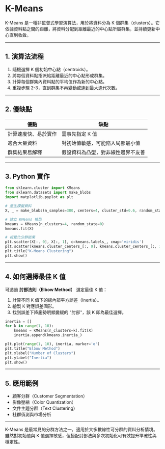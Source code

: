 # K-Means

K-Means 是一種非監督式學習演算法，用於將資料分為 K 個群集（clusters）。它依據資料點之間的距離，將資料分配到距離最近的中心點所屬群集，並持續更新中心直到收斂。

---

## 1. 演算法流程

1. 隨機選擇 K 個初始中心點（centroids）。
2. 將每個資料點指派給距離最近的中心點形成群集。
3. 計算每個群集內資料點的平均值作為新的中心點。
4. 重複步驟 2-3，直到群集不再變動或達到最大迭代次數。

---

## 2. 優缺點

| 優點         | 缺點                |
| ---------- | ----------------- |
| 計算速度快、易於實作 | 需事先指定 K 值         |
| 適合大量資料     | 對初始值敏感，可能陷入局部最小值  |
| 群集結果易解釋    | 假設資料為凸型，對非線性邊界不友善 |

---

## 3. Python 實作

```python
from sklearn.cluster import KMeans
from sklearn.datasets import make_blobs
import matplotlib.pyplot as plt

# 產生模擬資料
X, _ = make_blobs(n_samples=300, centers=4, cluster_std=0.6, random_state=0)

# 建立 KMeans 模型
kmeans = KMeans(n_clusters=4, random_state=0)
kmeans.fit(X)

# 視覺化分群結果
plt.scatter(X[:, 0], X[:, 1], c=kmeans.labels_, cmap='viridis')
plt.scatter(kmeans.cluster_centers_[:, 0], kmeans.cluster_centers_[:, 1], s=200, c='red')
plt.title("K-Means Clustering")
plt.show()
```

---

## 4. 如何選擇最佳 K 值

可透過 **肘部法則（Elbow Method）** 選定最佳 K 值：

1. 計算不同 K 值下的總內部平方誤差（Inertia）。
2. 繪製 K 對應誤差圖形。
3. 找到誤差下降趨勢明顯變緩的 "肘部"，該 K 即為最佳選擇。

```python
inertia = []
for k in range(1, 10):
    kmeans = KMeans(n_clusters=k).fit(X)
    inertia.append(kmeans.inertia_)

plt.plot(range(1, 10), inertia, marker='o')
plt.title("Elbow Method")
plt.xlabel("Number of Clusters")
plt.ylabel("Inertia")
plt.show()
```

---

## 5. 應用範例

* 顧客分群（Customer Segmentation）
* 影像壓縮（Color Quantization）
* 文件主題分群（Text Clustering）
* 社群偵測與市場分析

---

K-Means 是最常見的分群方法之一，適用於大多數線性可分群的資料分析情境。雖然對初始值與 K 值選擇敏感，但搭配肘部法與多次初始化可有效提升準確性與穩定性。
